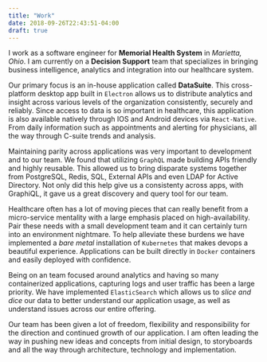 ```yaml
---
title: "Work"
date: 2018-09-26T22:43:51-04:00
draft: true
---
```


I work as a software engineer for **Memorial Health System** in *Marietta, Ohio*.  I am currently on a **Decision Support** team that specializes in bringing business intelligence, analytics and integration into our healthcare system.

Our primary focus is an in-house application called **DataSuite**.  This cross-platform desktop app built in `Electron` allows us to distribute analytics and insight across various levels of the organization consistently, securely and reliably.  Since access to data is so important in healthcare, this application is also available natively through IOS and Android devices via `React-Native`. From daily information such as appointments and alerting for physicians, all the way through C-suite trends and analysis. 


Maintaining parity across applications was very important to development and to our team.  We found that utilizing `GraphQL` made building APIs friendly and highly reusable.  This allowed us to bring disparate systems together from PostgreSQL, Redis, SQL, External APIs and even LDAP for Active Directory.  Not only did this help give us a consistenty across apps, with GraphiQL, it gave us a great discovery and query tool for our team.

Healthcare often has a lot of moving pieces that can really benefit from a micro-service mentality with a large emphasis placed on high-availability.  Pair these needs with a small development team and it can certainly turn into an environment nightmare.  To help alleviate these burdens we have implemented a *bare metal* installation of `Kubernetes` that makes devops a beautiful experience.  Applications can be built directly in `Docker` containers and easily deployed with confidence.

Being on an team focused around analytics and having so many containerized applications, capturing logs and user traffic has been a large priority.  We have implemented `ElasticSearch` which allows us to *slice and dice* our data to better understand our application usage, as well as understand issues across our entire offering.

Our team has been given a lot of freedom, flexibility and responsibility for the direction and continued growth of our application.  I am often leading the way in pushing new ideas and concepts from initial design, to storyboards and all the way through architecture, technology and implementation. 